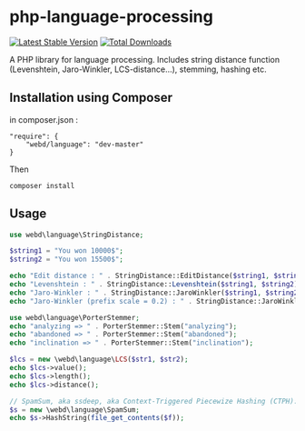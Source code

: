 # php-language-processing

[![Latest Stable Version](https://poser.pugx.org/webd/language/v/stable)](https://packagist.org/packages/webd/language) [![Total Downloads](https://poser.pugx.org/webd/language/downloads)](https://packagist.org/packages/webd/language)

A PHP library for language processing. Includes string distance function 
(Levenshtein, Jaro-Winkler, LCS-distance...), stemming, hashing etc.

Installation using Composer
---------------------------

in composer.json :
```
"require": {
    "webd/language": "dev-master"
}
```

Then
```
composer install
```

Usage
-----

```php
use webd\language\StringDistance;

$string1 = "You won 10000$";
$string2 = "You won 15500$";

echo "Edit distance : " . StringDistance::EditDistance($string1, $string2);
echo "Levenshtein : " . StringDistance::Levenshtein($string1, $string2);
echo "Jaro-Winkler : " . StringDistance::JaroWinkler($string1, $string2);
echo "Jaro-Winkler (prefix scale = 0.2) : " . StringDistance::JaroWinkler($string1, $string2, 0.2);

use webd\language\PorterStemmer;
echo "analyzing => " . PorterStemmer::Stem("analyzing");
echo "abandoned => " . PorterStemmer::Stem("abandoned");
echo "inclination => " . PorterStemmer::Stem("inclination");

$lcs = new \webd\language\LCS($str1, $str2);
echo $lcs->value();
echo $lcs->length();
echo $lcs->distance();

// SpamSum, aka ssdeep, aka Context-Triggered Piecewize Hashing (CTPH):
$s = new \webd\language\SpamSum;
echo $s->HashString(file_get_contents($f));
```
